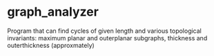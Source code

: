 graph_analyzer
==============

Program that can find cycles of given length and various topological invariants: maximum planar and outerplanar subgraphs, thickness and outerthickness (approxmately)
